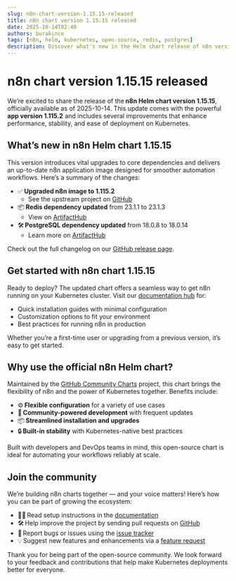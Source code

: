 ```yaml
---
slug: n8n-chart-version-1.15.15-released
title: n8n chart version 1.15.15 released
date: 2025-10-14T02:40
authors: burakince
tags: [n8n, helm, kubernetes, open-source, redis, postgres]
description: Discover what's new in the Helm chart release of n8n version 1.15.15, featuring app version 1.115.2, updated dependencies, and community-powered enhancements.
---
```


# n8n chart version 1.15.15 released

We’re excited to share the release of the **n8n Helm chart version 1.15.15**, officially available as of 2025-10-14. This update comes with the powerful **app version 1.115.2** and includes several improvements that enhance performance, stability, and ease of deployment on Kubernetes.

<!-- truncate -->

## What’s new in n8n Helm chart 1.15.15

This version introduces vital upgrades to core dependencies and delivers an up-to-date n8n application image designed for smoother automation workflows. Here’s a summary of the changes:

- ✅ **Upgraded n8n image to 1.115.2**
  - See the upstream project on [GitHub](https://github.com/n8n-io/n8n)
- 📦 **Redis dependency updated** from 23.1.1 to 23.1.3  
  - View on [ArtifactHub](https://artifacthub.io/packages/helm/bitnami/redis)
- 🛠️ **PostgreSQL dependency updated** from 18.0.8 to 18.0.14  
  - Learn more on [ArtifactHub](https://artifacthub.io/packages/helm/bitnami/postgresql)

Check out the full changelog on our [GitHub release page](https://github.com/community-charts/helm-charts/releases/tag/n8n-1.15.15).

## Get started with n8n chart 1.15.15

Ready to deploy? The updated chart offers a seamless way to get n8n running on your Kubernetes cluster. Visit our [documentation hub](https://community-charts.github.io/docs/category/n8n) for:

- Quick installation guides with minimal configuration
- Customization options to fit your environment
- Best practices for running n8n in production

Whether you’re a first-time user or upgrading from a previous version, it’s easy to get started.

## Why use the official n8n Helm chart?

Maintained by the [GitHub Community Charts](https://github.com/community-charts/helm-charts) project, this chart brings the flexibility of n8n and the power of Kubernetes together. Benefits include:

- ⚙️ **Flexible configuration** for a variety of use cases
- 🤝 **Community-powered development** with frequent updates
- 📦 **Streamlined installation and upgrades**
- 🔒 **Built-in stability** with Kubernetes-native best practices

Built with developers and DevOps teams in mind, this open-source chart is ideal for automating your workflows reliably at scale.

## Join the community

We’re building n8n charts together — and your voice matters! Here’s how you can be part of growing the ecosystem:

- 🙋‍♀️ Read setup instructions in the [documentation](https://community-charts.github.io/docs/category/n8n)
- 🛠 Help improve the project by sending pull requests on [GitHub](https://github.com/community-charts/helm-charts)
- 🐞 Report bugs or issues using the [issue tracker](https://github.com/community-charts/helm-charts/issues)
- 💡 Suggest new features and enhancements via a [feature request](https://github.com/community-charts/helm-charts/issues/new)

Thank you for being part of the open-source community. We look forward to your feedback and contributions that help make Kubernetes deployments better for everyone.